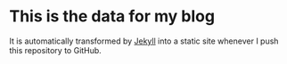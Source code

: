 # This is the data for my blog

It is automatically transformed by [Jekyll](http://github.com/mojombo/jekyll)
into a static site whenever I push this repository to GitHub.



